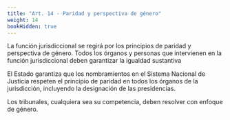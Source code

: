 ```yaml
---
title: "Art. 14 - Paridad y perspectiva de género"
weight: 14
bookHidden: true
---
```


La función jurisdiccional se regirá por los principios de paridad y perspectiva de género. Todos los órganos y personas que intervienen en la función jurisdiccional deben garantizar la igualdad sustantiva

El Estado garantiza que los nombramientos en el Sistema Nacional de Justicia respeten el principio de paridad en todos los órganos de la jurisdicción, incluyendo la designación de las presidencias.

Los tribunales, cualquiera sea su competencia, deben resolver con enfoque de género.